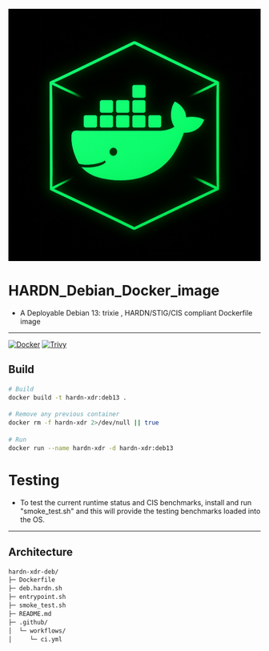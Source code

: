 ![hardn-docker](src/sources/C20B6DE6-87CA-4439-A74F-3CD2D4BF5A82.png)
# HARDN_Debian_Docker_image
- A Deployable Debian 13: trixie , HARDN/STIG/CIS compliant Dockerfile image
---
[![Docker](https://github.com/OpenSource-For-Freedom/hardn_debian_docker_image/actions/workflows/docker-publish.yml/badge.svg)](https://github.com/OpenSource-For-Freedom/hardn_debian_docker_image/actions/workflows/docker-publish.yml)
[![Trivy](https://github.com/OpenSource-For-Freedom/hardn_debian_docker_image/actions/workflows/trivy.yml/badge.svg)](https://github.com/OpenSource-For-Freedom/hardn_debian_docker_image/actions/workflows/trivy.yml)

## Build
```bash
# Build 
docker build -t hardn-xdr:deb13 .

# Remove any previous container 
docker rm -f hardn-xdr 2>/dev/null || true

# Run 
docker run --name hardn-xdr -d hardn-xdr:deb13

```

# Testing 

- To test the current runtime status and CIS benchmarks,
install and run "smoke_test.sh" and this will provide the testing benchmarks loaded into the OS. 
---
## Architecture 

```bash
hardn-xdr-deb/
├─ Dockerfile
├─ deb.hardn.sh
├─ entrypoint.sh
├─ smoke_test.sh
├─ README.md
├─ .github/
│  └─ workflows/
│     └─ ci.yml
```
